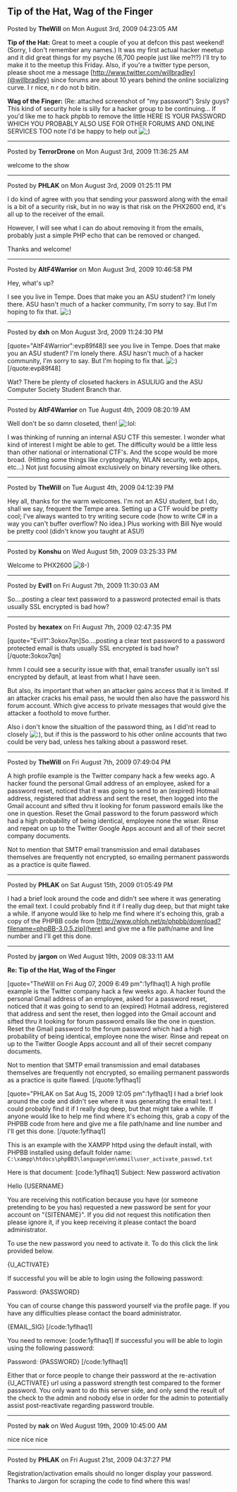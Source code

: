 ## Tip of the Hat, Wag of the Finger
Posted by **TheWill** on Mon August 3rd, 2009 04:23:05 AM

**Tip of the Hat:**
   Great to meet a couple of you at defcon this past weekend! (Sorry, I don't remember any names.) It was my first actual hacker meetup and it did great things for my psyche (6,700 people just like me?!?) I'll try to make it to the meetup this Friday. Also, if you're a twitter type person, please shoot me a message [http://www.twitter.com/willbradley](@willbradley) since forums are about 10 years behind the online socializing curve. I r nice, n r do not b bitin.

**Wag of the Finger:**
   (Re: attached screenshot of "my password") Srsly guys? This kind of security hole is silly for a hacker group to be continuing... If you'd like me to hack phpbb to remove the little HERE IS YOUR PASSWORD WHICH YOU PROBABLY ALSO USE FOR OTHER FORUMS AND ONLINE SERVICES TOO note I'd be happy to help out <!-- s;) --><img src="{SMILIES_PATH}/icon_e_wink.gif" alt=";)" title="Wink" /><!-- s;) -->

--------------------------------------------------------------------------------

Posted by **TerrorDrone** on Mon August 3rd, 2009 11:36:25 AM

welcome to the show

--------------------------------------------------------------------------------

Posted by **PHLAK** on Mon August 3rd, 2009 01:25:11 PM

I do kind of agree with you that sending your password along with the email is a bit of a security risk, but in no way is that risk on the PHX2600 end, it's all up to the receiver of the email.

However, I will see what I can do about removing it from the emails, probably just a simple PHP echo that can be removed or changed.

Thanks and welcome!

--------------------------------------------------------------------------------

Posted by **AltF4Warrior** on Mon August 3rd, 2009 10:46:58 PM

Hey, what's up?

I see you live in Tempe. Does that make you an ASU student? I'm lonely there. ASU hasn't much of a hacker community, I'm sorry to say. But I'm hoping to fix that. <!-- s:) --><img src="{SMILIES_PATH}/icon_e_smile.gif" alt=":)" title="Smile" /><!-- s:) -->

--------------------------------------------------------------------------------

Posted by **dxh** on Mon August 3rd, 2009 11:24:30 PM

[quote="AltF4Warrior":evp89f48]I see you live in Tempe. Does that make you an ASU student? I'm lonely there. ASU hasn't much of a hacker community, I'm sorry to say. But I'm hoping to fix that. <!-- s:) --><img src="{SMILIES_PATH}/icon_e_smile.gif" alt=":)" title="Smile" /><!-- s:) -->[/quote:evp89f48]

Wat?  There be plenty of closeted hackers in ASULIUG and the ASU Computer Society Student Branch thar.

--------------------------------------------------------------------------------

Posted by **AltF4Warrior** on Tue August 4th, 2009 08:20:19 AM

Well don't be so damn closeted, then!  <!-- s:lol: --><img src="{SMILIES_PATH}/icon_lol.gif" alt=":lol:" title="Laughing" /><!-- s:lol: --> 

I was thinking of running an internal ASU CTF this semester. I wonder what kind of interest I might be able to get. The difficulty would be a little less than other national or international CTF's. And the scope would be more broad. (Hitting some things like cryptography, WLAN security, web apps, etc...) Not just focusing almost exclusively on binary reversing like others.

--------------------------------------------------------------------------------

Posted by **TheWill** on Tue August 4th, 2009 04:12:39 PM

Hey all, thanks for the warm welcomes.
I'm not an ASU student, but I do, shall we say, frequent the Tempe area.
Setting up a CTF would be pretty cool; I've always wanted to try writing secure code (how to write C# in a way you can't buffer overflow? No idea.) Plus working with Bill Nye would be pretty cool (didn't know you taught at ASU!)

--------------------------------------------------------------------------------

Posted by **Konshu** on Wed August 5th, 2009 03:25:33 PM

Welcome to PHX2600  <!-- s8-) --><img src="{SMILIES_PATH}/icon_cool.gif" alt="8-)" title="Cool" /><!-- s8-) -->

--------------------------------------------------------------------------------

Posted by **Evil1** on Fri August 7th, 2009 11:30:03 AM

So....posting a clear text password to a password protected email is thats usually SSL encrypted is bad how?

--------------------------------------------------------------------------------

Posted by **hexatex** on Fri August 7th, 2009 02:47:35 PM

[quote="Evil1":3okox7qn]So....posting a clear text password to a password protected email is thats usually SSL encrypted is bad how?[/quote:3okox7qn]

hmm I could see a security issue with that, email transfer usually isn't ssl encrypted by default, at least from what I have seen.

But also, its important that when an attacker gains access that it is limited. If an attacker cracks his email pass, he would then also have the password his forum account. Which give access to private messages that would give the attacker a foothold to move further.

Also i don't know the situaltion of the password thing, as I did'nt read to closely <!-- s:) --><img src="{SMILIES_PATH}/icon_e_smile.gif" alt=":)" title="Smile" /><!-- s:) -->, but if this is the password to his other online accounts that two could be very bad, unless hes talking about a password reset.

--------------------------------------------------------------------------------

Posted by **TheWill** on Fri August 7th, 2009 07:49:04 PM

A high profile example is the Twitter company hack a few weeks ago. A hacker found the personal Gmail address of an employee, asked for a password reset, noticed that it was going to send to an (expired) Hotmail address, registered that address and sent the reset, then logged into the Gmail account and sifted thru it looking for forum password emails like the one in question. Reset the Gmail password to the forum password which had a high probability of being identical, employee none the wiser. Rinse and repeat on up to the Twitter Google Apps account and all of their secret company documents.

Not to mention that SMTP email transmission and email databases themselves are frequently not encrypted, so emailing permanent passwords as a practice is quite flawed.

--------------------------------------------------------------------------------

Posted by **PHLAK** on Sat August 15th, 2009 01:05:49 PM

I had a brief look around the code and didn't see where it was generating the email text.  I could probably find it if I really dug deep, but that might take a while.  If anyone would like to help me find where it's echoing this, grab a copy of the PHPBB code from [http://www.ohloh.net/p/phpbb/download?filename=phpBB-3.0.5.zip](here) and give me a file path/name and line number and I'll get this done.

--------------------------------------------------------------------------------

Posted by **jargon** on Wed August 19th, 2009 08:33:11 AM

**Re: Tip of the Hat, Wag of the Finger**

[quote="TheWill on Fri Aug 07, 2009 6:49 pm":1yflhaq1]
A high profile example is the Twitter company hack a few weeks ago. A hacker found the personal Gmail address of an employee, asked for a password reset, noticed that it was going to send to an (expired) Hotmail address, registered that address and sent the reset, then logged into the Gmail account and sifted thru it looking for forum password emails like the one in question. Reset the Gmail password to the forum password which had a high probability of being identical, employee none the wiser. Rinse and repeat on up to the Twitter Google Apps account and all of their secret company documents.

Not to mention that SMTP email transmission and email databases themselves are frequently not encrypted, so emailing permanent passwords as a practice is quite flawed.
[/quote:1yflhaq1]

[quote="PHLAK on Sat Aug 15, 2009 12:05 pm":1yflhaq1]
I had a brief look around the code and didn't see where it was generating the email text. I could probably find it if I really dug deep, but that might take a while. If anyone would like to help me find where it's echoing this, grab a copy of the PHPBB code from here and give me a file path/name and line number and I'll get this done.
[/quote:1yflhaq1]

This is an example with the XAMPP httpd using the default install, with PHPBB installed using default folder name:
```C:\xampp\htdocs\phpBB3\language\en\email\user_activate_passwd.txt```

Here is that document:
[code:1yflhaq1]
Subject: New password activation

Hello {USERNAME}

You are receiving this notification because you have (or someone pretending to be you has) requested a new password be sent for your account on "{SITENAME}". If you did not request this notification then please ignore it, if you keep receiving it please contact the board administrator.

To use the new password you need to activate it. To do this click the link provided below.

{U_ACTIVATE}

If successful you will be able to login using the following password:

Password: {PASSWORD}

You can of course change this password yourself via the profile page. If you have any difficulties please contact the board administrator.

{EMAIL_SIG}
[/code:1yflhaq1]

You need to remove:
[code:1yflhaq1]
If successful you will be able to login using the following password:

Password: {PASSWORD}
[/code:1yflhaq1]

Either that or force people to change their password at the re-activation {U_ACTIVATE} url using a password strength test compared to the former password. You only want to do this server side, and only send the result of the check to the admin and nobody else in order for the admin to potentially assist post-reactivate regarding password trouble.

--------------------------------------------------------------------------------

Posted by **nak** on Wed August 19th, 2009 10:45:00 AM

nice nice nice

--------------------------------------------------------------------------------

Posted by **PHLAK** on Fri August 21st, 2009 04:37:27 PM

Registration/activation emails should no longer display your password.  Thanks to Jargon for scraping the code to find where this was!
